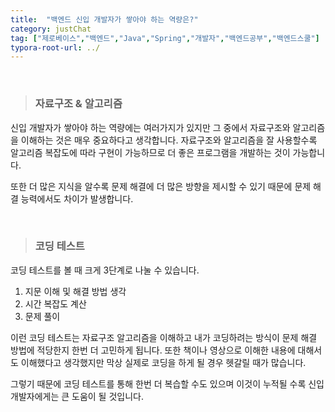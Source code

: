 ```yaml
---
title:  "백엔드 신입 개발자가 쌓아야 하는 역량은?"
category: justChat
tag: ["제로베이스","백엔드","Java","Spring","개발자","백엔드공부","백엔드스쿨"]
typora-root-url: ../
---
```




<br>

> ### 자료구조 & 알고리즘

신입 개발자가 쌓아야 하는 역량에는 여러가지가 있지만 그 중에서 자료구조와 알고리즘을 이해하는 것은 매우 중요하다고 생각합니다. 자료구조와 알고리즘을 잘 사용할수록 알고리즘 복잡도에 따라 구현이 가능하므로 더 좋은 프로그램을 개발하는 것이 가능합니다.

또한 더 많은 지식을 알수록 문제 해결에 더 많은 방향을 제시할 수 있기 때문에 문제 해결 능력에서도 차이가 발생합니다.



<br>

> ### 코딩 테스트

코딩 테스트를 볼 때 크게 3단계로 나눌 수 있습니다.

1. 지문 이해 및 해결 방법 생각
2. 시간 복잡도 계산
3. 문제 풀이

이런 코딩 테스트는 자료구조 알고리즘을 이해하고 내가 코딩하려는 방식이 문제 해결 방법에 적당한지 한번 더 고민하게 됩니다. 또한 책이나 영상으로 이해한 내용에 대해서도 이해했다고 생각했지만 막상 실제로 코딩을 하게 될 경우 헷갈릴 때가 많습니다.

그렇기 때문에 코딩 테스트를 통해 한번 더 복습할 수도 있으며 이것이 누적될 수록 신입 개발자에게는 큰 도움이 될 것입니다.
